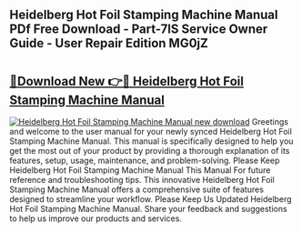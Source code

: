 ## Heidelberg Hot Foil Stamping Machine Manual PDf Free Download - Part-7lS Service Owner Guide - User Repair Edition MG0jZ

# <h2><a href="http://bc48479.oget.top/?id=Heidelberg+Hot+Foil+Stamping+Machine+Manual">🔗Download New 👉🔴 Heidelberg Hot Foil Stamping Machine Manual</a></h2>

[![Heidelberg Hot Foil Stamping Machine Manual new download](https://i.imgur.com/5g1atiW.png)](http://bc48479.oget.top/?id=Heidelberg+Hot+Foil+Stamping+Machine+Manual)
Greetings and welcome to the user manual for your newly synced Heidelberg Hot Foil Stamping Machine Manual. This manual is specifically designed to help you get the most out of your product by providing a thorough explanation of its features, setup, usage, maintenance, and problem-solving. Please Keep Heidelberg Hot Foil Stamping Machine Manual This Manual For future reference and troubleshooting tips. This innovative Heidelberg Hot Foil Stamping Machine Manual offers a comprehensive suite of features designed to streamline your workflow. Please Keep Us Updated Heidelberg Hot Foil Stamping Machine Manual. Share your feedback and suggestions to help us improve our products and services.
